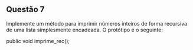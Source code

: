 ## Questão 7

Implemente um método para imprimir números inteiros de forma recursiva de uma lista simplesmente encadeada. O protótipo é o seguinte:

public void imprime_rec();
